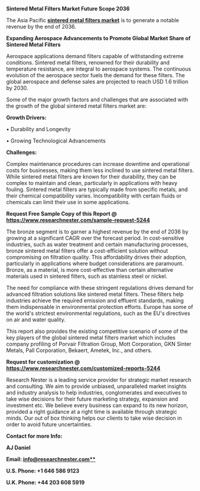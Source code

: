 ﻿**Sintered Metal Filters Market Future Scope 2036**

The Asia Pacific [**sintered metal filters market**](https://www.researchnester.com/reports/sintered-metal-filters-market/5244) is to generate <a name="_hlk140522455"></a>a notable revenue by the end of 2036.

**Expanding Aerospace Advancements to Promote Global Market Share of Sintered Metal Filters**

Aerospace applications demand filters capable of withstanding extreme conditions. Sintered metal filters, renowned for their durability and temperature resistance, are integral to aerospace systems. The continuous evolution of the aerospace sector fuels the demand for these filters. The global aerospace and defense sales are projected to reach USD 1.6 trillion by 2030.

Some of the major growth factors and challenges that are associated with the growth of the global sintered metal filters market are:

**Growth Drivers:**

•	Durability and Longevity

•	Growing Technological Advancements

**Challenges:**

Complex maintenance procedures can increase downtime and operational costs for businesses, making them less inclined to use sintered metal filters. While sintered metal filters are known for their durability, they can be complex to maintain and clean, particularly in applications with heavy fouling. Sintered metal filters are typically made from specific metals, and their chemical compatibility varies. Incompatibility with certain fluids or chemicals can limit their use in some applications.

**Request Free Sample Copy of this Report @ <https://www.researchnester.com/sample-request-5244>**  

The bronze segment is to garner a highest revenue by the end of 2036 by growing at a significant CAGR over the forecast period. In cost-sensitive industries, such as water treatment and certain manufacturing processes, bronze sintered metal filters offer a cost-efficient solution without compromising on filtration quality. This affordability drives their adoption, particularly in applications where budget considerations are paramount. Bronze, as a material, is more cost-effective than certain alternative materials used in sintered filters, such as stainless steel or nickel.

The need for compliance with these stringent regulations drives demand for advanced filtration solutions like sintered metal filters. These filters help industries achieve the required emission and effluent standards, making them indispensable in environmental protection efforts. Europe has some of the world's strictest environmental regulations, such as the EU's directives on air and water quality.

This report also provides the existing competitive scenario of some of the key players of the global sintered metal filters market which includes company profiling of Porvair Filtration Group, Mott Corporation, GKN Sinter Metals, Pall Corporation, Bekaert, Ametek, Inc., and others.      

**Request for customization @ <https://www.researchnester.com/customized-reports-5244>**   

Research Nester is a leading service provider for strategic market research and consulting. We aim to provide unbiased, unparalleled market insights and industry analysis to help industries, conglomerates and executives to take wise decisions for their future marketing strategy, expansion and investment etc. We believe every business can expand to its new horizon, provided a right guidance at a right time is available through strategic minds. Our out of box thinking helps our clients to take wise decision in order to avoid future uncertainties.

**Contact for more Info:**

**AJ Daniel**

**Email: [info@researchnester.com**](mailto:info@researchnester.com)**

**U.S. Phone: +1 646 586 9123** 

**U.K. Phone: +44 203 608 5919**
